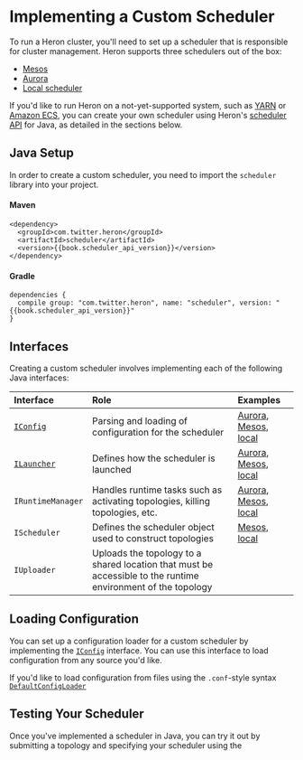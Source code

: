 # Implementing a Custom Scheduler

To run a Heron cluster, you'll need to set up a scheduler that is responsible
for cluster management. Heron supports three schedulers out of the box:

* [Mesos](../operators/deployment/mesos.html)
* [Aurora](../operators/deployment/aurora.html)
* [Local scheduler](../operators/deployment/local.html)

If you'd like to run Heron on a not-yet-supported system, such as
[YARN](https://hadoop.apache.org/docs/current/hadoop-yarn/hadoop-yarn-site/YARN.html)
or [Amazon ECS](https://aws.amazon.com/ecs/), you can create your own scheduler
using Heron's [scheduler API](http://heronproject.github.io/scheduler-api/) for
Java, as detailed in the sections below.

## Java Setup

In order to create a custom scheduler, you need to import the `scheduler`
library into your project.

#### Maven

<pre><code class="lang-xml">&lt;dependency&gt;
  &lt;groupId>com.twitter.heron&lt;/groupId&gt;
  &lt;artifactId>scheduler&lt;/artifactId&gt;
  &lt;version&gt;{{book.scheduler_api_version}}&lt;/version&gt;
&lt;/dependency&gt;</code></pre>

#### Gradle

<pre><code class="lang-groovy">dependencies {
  compile group: "com.twitter.heron", name: "scheduler", version: "{{book.scheduler_api_version}}"
}</code></pre>

## Interfaces

Creating a custom scheduler involves implementing each of the following Java
interfaces:

Interface | Role | Examples
:-------- |:---- |:--------
[`IConfig`](http://heronproject.github.io/scheduler-api/com/twitter/scheduler/api/IConfig) | Parsing and loading of configuration for the scheduler | [Aurora](http://heronproject.github.io/scheduler-api/com/twitter/heron/scheduler/aurora/AuroraConfigLoader), [Mesos](http://heronproject.github.io/scheduler-api/com/twitter/heron/scheduler/mesos/MesosConfigLoader), [local](http://heronproject.github.io/scheduler-api/com/twitter/heron/scheduler/local/LocalConfigLoader)
[`ILauncher`](http://heronproject.github.io/scheduler-api/com/twitter/scheduler/api/ILauncher) | Defines how the scheduler is launched | [Aurora](http://heronproject.github.io/scheduler-api/com/twitter/heron/scheduler/aurora/AuroraLauncher), [Mesos](http://heronproject.github.io/scheduler-api/com/twitter/heron/scheduler/mesos/MesosLauncher), [local](http://heronproject.github.io/scheduler-api/com/twitter/heron/scheduler/local/LocalLauncher)
`IRuntimeManager` | Handles runtime tasks such as activating topologies, killing topologies, etc. | [Aurora](http://heronproject.github.io/scheduler-api/com/twitter/heron/scheduler/aurora/AuroraTopologyRuntimeManager), [Mesos](http://heronproject.github.io/scheduler-api/com/twitter/heron/scheduler/mesos/MesosTopologyRuntimeManager), [local](http://heronproject.github.io/scheduler-api/com/twitter/heron/scheduler/local/LocalTopologyRuntimeManager)
`IScheduler` | Defines the scheduler object used to construct topologies | [Mesos](http://heronproject.github.io/scheduler-api/com/twitter/heron/scheduler/mesos/MesosScheduler), [local](http://heronproject.github.io/scheduler-api/com/twitter/heron/scheduler/local/LocalScheduler)
`IUploader` | Uploads the topology to a shared location that must be accessible to the runtime environment of the topology |

## Loading Configuration

You can set up a configuration loader for a custom scheduler by implementing the
[`IConfig`](http://heronproject.github.io/scheduler-api/com/twitter/heron/scheduler/api/IConfig)
interface. You can use this interface to load configuration from any source
you'd like.

If you'd like to load configuration from files using the `.conf`-style syntax
[`DefaultConfigLoader`](http://heronproject.github.io/scheduler-api/com/twitter/heron/scheduler/util/DefaultConfigLoader)

## Testing Your Scheduler



Once you've implemented a scheduler in Java, you can try it out by submitting a
topology and specifying your scheduler using the 

